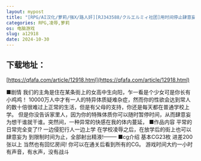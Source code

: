 ```yaml
---
layout: mypost
title: "[RPG/AI汉化/萝莉/强X/路人奸][RJ343588/クルエルミィ社团]用时间停止肆意妄为/ふたなりひなたちゃん 停止した時間の中でやりたい放題[Ver1.0][PC+安"
categories: RPG,凌辱,萝莉
os: 电脑游戏
slug: a12918
date: 2024-10-30
---
```


## 下载地址：

[https://qfafa.com/article/12918.html](https://qfafa.com/article/12918.html)

■剧情
我们的主角是住在某条街上的女高中生向阳，乍一看是个少女可是你长有小鸡鸡！
10000万人中才有一人的特异体质疑难杂症，然而你的性欲会达到常人的数十倍很难过上正常的生活，但是有父母的支持，你还是每天都在普通学校上学。
但是你没告诉家里人，因为你的特殊体质你可以随时暂停时间，从而肆意妄为想干谁就干谁。突然间，一种异常的快感在我的体内蔓延，
■作品内容
平常的日常完全变了!?
一边侵犯行人一边上学
在学校凌辱之后，在放学后的街上也可以肆意妄为
到限制时间为止，全部射出精液!——–
■cg介绍
基本CG23枚
进差200张以上
当然也有回忆房间!
你可以在通关后看到所有的CG。
游戏时间大约一小时
有声音，有水声，没有战斗